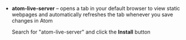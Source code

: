 * **atom-live-server** – opens a tab in your default browser to view static webpages and automatically refreshes the tab whenever you save changes in Atom

  Search for "atom-live-server" and click the **Install** button
